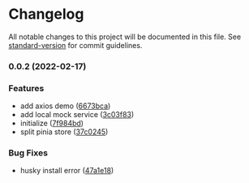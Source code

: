 # Changelog

All notable changes to this project will be documented in this file. See [standard-version](https://github.com/conventional-changelog/standard-version) for commit guidelines.

### 0.0.2 (2022-02-17)


### Features

* add axios demo ([6673bca](https://github.com/tangdaoyuan/tdy-vue3-vite-template/commit/6673bca942afb01b7d20ee96b4884587098b9de1))
* add local mock service ([3c03f83](https://github.com/tangdaoyuan/tdy-vue3-vite-template/commit/3c03f83719db2fa739243c3f5c8a88156c13a7ec))
* initialize ([7f984bd](https://github.com/tangdaoyuan/tdy-vue3-vite-template/commit/7f984bd4d8ac53e0f5ba1b83952865015ea78ab3))
* split pinia store ([37c0245](https://github.com/tangdaoyuan/tdy-vue3-vite-template/commit/37c0245b46fc8a2597e688546ebfb0cf1095dc80))


### Bug Fixes

* husky install error ([47a1e18](https://github.com/tangdaoyuan/tdy-vue3-vite-template/commit/47a1e18aa03297da1297c1c5b628a10a7bb1f182))
